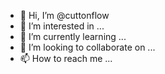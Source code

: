 - 👋 Hi, I’m @cuttonflow
- 👀 I’m interested in ...
- 🌱 I’m currently learning ...
- 💞️ I’m looking to collaborate on ...
- 📫 How to reach me ...

<!---
cuttonflow/cuttonflow is a ✨ special ✨ repository because its `README.md` (this file) appears on your GitHub profile.
You can click the Preview link to take a look at your changes.
--->
